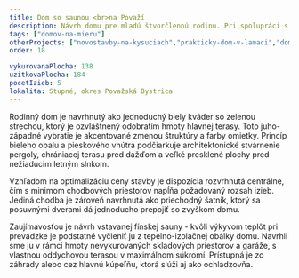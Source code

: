 ```yaml
---
title: Dom so saunou <br>na Považí
description: Návrh domu pre mladú štvorčlennú rodinu. Pri spolupráci s klientmi sme najskôr dopodrobna prebrali a zhodnotili potrebu či veľkosť jednotlivých priestorov, aby sme spoločne zladili očakávania a rozpočet stavby. Následne bol celý návrh riešený s ohľadom na jednoduchosť konštrukčných a architektonických prvkov - vznikol tak racionálny, ale proporčne a výrazovo vkusný rodinný dom.
tags: ["domov-na-mieru"]
otherProjects: ["novostavby-na-kysuciach","prakticky-dom-v-lamaci","dom-v-zahrade"]
order: 18

vykurovanaPlocha: 138
uzitkovaPlocha: 184
pocetIzieb: 5
lokalita: Stupné, okres Považská Bystrica
---
```


Rodinný dom je navrhnutý ako jednoduchý biely kváder so zelenou strechou, ktorý je ozvláštnený odobratím hmoty hlavnej terasy. Toto juho-západné vybratie je akcentované zmenou štruktúry a farby omietky. Princíp bieleho obalu a pieskového vnútra podčiarkuje architektonické stvárnenie pergoly, chrániacej terasu pred dažďom a veľké presklené plochy pred nežiaducim letným slnkom.

Vzhľadom na optimalizáciu ceny stavby je dispozícia rozvrhnutá centrálne, čím s minimom chodbových priestorov napĺňa požadovaný rozsah izieb. Jediná chodba je zároveň navrhnutá ako priechodný šatník, ktorý sa posuvnými dverami dá jednoducho prepojiť so zvyškom domu.

Zaujímavosťou je návrh vstavanej fínskej sauny - kvôli výkyvom teplôt pri prevádzke je podstatné vyčleniť ju z tepelno-izolačnej obálky domu. Navrhli sme ju v rámci hmoty nevykurovaných skladových priestorov a garáže, s vlastnou oddychovou terasou v maximálnom súkromí. Prístupná je zo záhrady alebo cez hlavnú kúpeľňu, ktorá slúži aj ako ochladzovňa.


